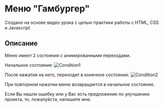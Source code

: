 # Меню "Гамбургер"
Создано на основе видео урока с целью практики работы c HTML, CSS и Javascript. 

## Описание
Меню имеет 2 состояния с анимированными переходами.

Начальное состояние:
![Сondition1](https://github.com/DenisShilyaev/Menu_hamburger/raw/master/for_README/Сondition_Start.PNG)

После нажатия на него, переходит в конечное состояние:
![Сondition2](https://github.com/DenisShilyaev/Menu_hamburger/raw/master/for_README/Сondition_End.PNG)

При повторном нажатии меню возвращается в начальное состояние.

Если Вы нашли ошибку или у Вас есть предложение по улучшению проекта, то, пожалуйста, напишите мне.